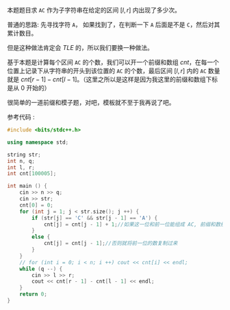 本题题目求 `AC` 作为子字符串在给定的区间 $[l, r]$ 内出现了多少次。

普通的思路: 先寻找字符 `A`， 如果找到了，在判断一下 `A` 后面是不是 `C`，然后对其累计数目。

但是这种做法肯定会 $TLE$ 的，所以我们要换一种做法。

基于本题是计算每个区间 `AC` 的个数，我们可以开一个前缀和数组 $cnt$，在每一个位置上记录下从字符串的开头到该位置的 `AC` 的个数，最后区间 $[l, r]$ 内的 `AC` 数量就是 $cnt[r - 1] - cnt[l - 1]$。（这里之所以是这样是因为我这里的前缀和数组下标是从 $0$ 开始的）

很简单的一道前缀和模子题，对吧，模板就不至于我再说了吧。

参考代码 :
```cpp
#include <bits/stdc++.h>

using namespace std;

string str;
int n, q;
int l, r;
int cnt[100005];

int main () {
    cin >> n >> q;
    cin >> str;
    cnt[0] = 0;
    for (int j = 1; j < str.size(); j ++) {
        if (str[j] == 'C' && str[j - 1] == 'A') {
            cnt[j] = cnt[j - 1] + 1;//如果这一位和前一位能组成 AC, 前缀和数组上加1
        }
        else {
            cnt[j] = cnt[j - 1];//否则就将前一位的数复制过来
        }
    }
    // for (int i = 0; i < n; i ++) cout << cnt[i] << endl;
    while (q --) {
        cin >> l >> r;
        cout << cnt[r - 1] - cnt[l - 1] << endl;
    }
    return 0;
}
```
